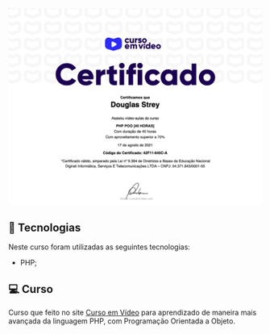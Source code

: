 <p align="center">
 <img src="./assets/certificado-img.png" alt="template"  width="900px"/>
</p>

## 🚀 Tecnologias

Neste curso foram utilizadas as seguintes tecnologias:

- PHP;

## 💻 Curso

Curso que feito no site [Curso em Vídeo](https://www.cursoemvideo.com/course/php-poo/) para aprendizado de maneira mais avançada da linguagem PHP, com Programação Orientada a Objeto.
